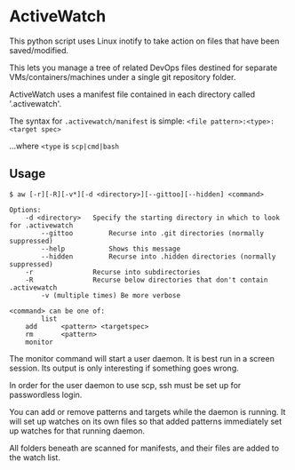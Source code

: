 ActiveWatch
===========

This python script uses Linux inotify to take action on files that have been saved/modified.

This lets you manage a tree of related DevOps files destined for separate VMs/containers/machines
  under a single git repository folder.

ActiveWatch uses a manifest file contained in each directory called '.activewatch'.

The syntax for ```.activewatch/manifest``` is simple:
  ``` <file pattern>:<type>:<target spec> ```

...where ```<type``` is ```scp|cmd|bash```


Usage
-----

```
$ aw [-r][-R][-v*][-d <directory>][--gittoo][--hidden] <command>

Options:
    -d <directory>   Specify the starting directory in which to look for .activewatch
		--gittoo         Recurse into .git directories (normally suppressed)
		--help           Shows this message
		--hidden         Recurse into .hidden directories (normally suppressed)
    -r               Recurse into subdirectories
    -R               Recurse below directories that don't contain .activewatch
		-v (multiple times) Be more verbose

<command> can be one of:
		list
    add      <pattern> <targetspec>
    rm       <pattern>
    monitor
```

The monitor command will start a user daemon. It is best run in a screen session. Its output is only interesting if something goes wrong.

In order for the user daemon to use scp, ssh must be set up for passwordless login.

You can add or remove patterns and targets while the daemon is running. It will set up watches on its own files so that added patterns
  immediately set up watches for that running daemon.


All folders beneath <directory> are scanned for manifests, and their files are added to the watch list.


